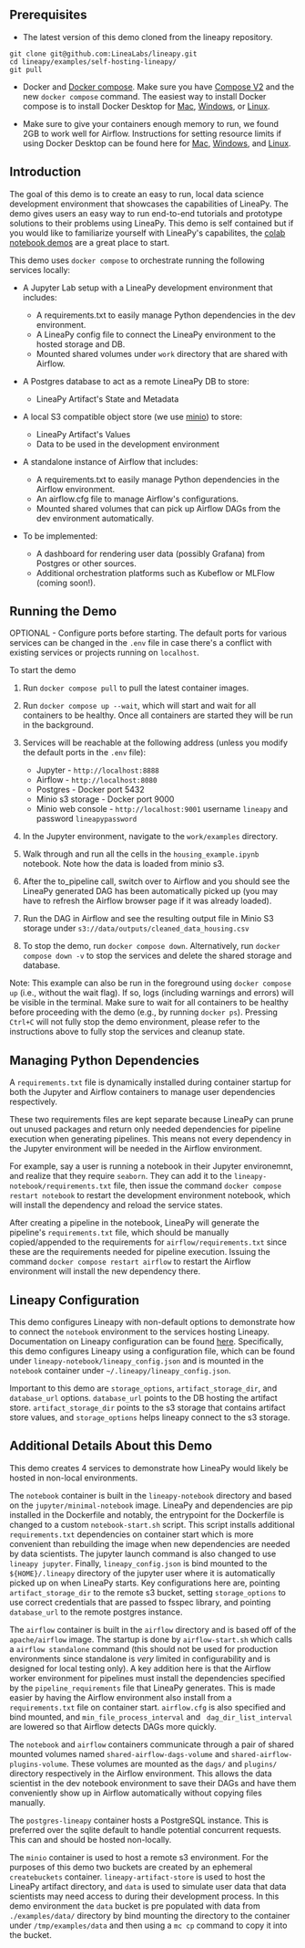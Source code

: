 Prerequisites
-------------
* The latest version of this demo cloned from the lineapy repository.
```
git clone git@github.com:LineaLabs/lineapy.git
cd lineapy/examples/self-hosting-lineapy/
git pull
```

* Docker and [Docker compose](https://docs.docker.com/compose/install/). Make sure you have [Compose V2](https://docs.docker.com/compose/#compose-v2-and-the-new-docker-compose-command) and the new `docker compose` command.
The easiest way to install Docker compose is to install Docker Desktop for [Mac](https://docs.docker.com/desktop/install/mac-install/), [Windows](https://docs.docker.com/desktop/install/windows-install/), or [Linux](https://docs.docker.com/desktop/install/linux-install/).

* Make sure to give your containers enough memory to run, we found 2GB to work well for Airflow. Instructions for setting resource limits if using Docker Desktop can be found here for [Mac](https://docs.docker.com/desktop/settings/mac/#resources), [Windows](https://docs.docker.com/desktop/settings/windows/#resources), and [Linux](https://docs.docker.com/desktop/settings/linux/#resources).

Introduction
------------
The goal of this demo is to create an easy to run, local data science
development environment that showcases the capabilities of LineaPy. The demo
gives users an easy way to run end-to-end tutorials and prototype solutions
to their problems using LineaPy. This demo is self contained but if you would
like to familiarize yourself with LineaPy's capabilites, the [colab notebook demos](https://github.com/LineaLabs/lineapy#what-problems-can-lineapy-solve) are a great place to start.


This demo uses `docker compose` to orchestrate running the following services locally:

* A Jupyter Lab setup with a LineaPy development environment that includes:
    * A requirements.txt to easily manage Python dependencies in the dev environment.
    * A LineaPy config file to connect the LineaPy environment to the hosted storage and DB.
    * Mounted shared volumes under `work` directory that are shared with Airflow.

* A Postgres database to act as a remote LineaPy DB to store:
    * LineaPy Artifact's State and Metadata

* A local S3 compatible object store (we use [minio](http://min.io/)) to store:
    * LineaPy Artifact's Values
    * Data to be used in the development environment

* A standalone instance of Airflow that includes:
    * A requirements.txt to easily manage Python dependencies in the Airflow environment.
    * An airflow.cfg file to manage Airflow's configurations.
    * Mounted shared volumes that can pick up Airflow DAGs from the dev environment automatically.

* To be implemented:
    * A dashboard for rendering user data (possibly Grafana) from Postgres or other sources.
    * Additional orchestration platforms such as Kubeflow or MLFlow (coming soon!).

Running the Demo
---

OPTIONAL - Configure ports before starting. The default ports for various services can be changed in the `.env` file in case there's a conflict with existing services or projects running on `localhost`.


To start the demo

1. Run `docker compose pull` to pull the latest container images.

2. Run `docker compose up --wait`, which will start and wait for all containers to be healthy. Once all containers are started they will be run in the background.

3. Services will be reachable at the following address (unless you modify the default ports in the `.env` file):
   - Jupyter - `http://localhost:8888`
   - Airflow - `http://localhost:8080`
   - Postgres - Docker port 5432
   - Minio s3 storage - Docker port 9000
   - Minio web console - `http://localhost:9001` username `lineapy` and password `lineapypassword`

4. In the Jupyter environment, navigate to the `work/examples` directory.

5. Walk through and run all the cells in the `housing_example.ipynb` notebook. Note how the data is loaded from minio s3.

6. After the to_pipeline call, switch over to Airflow and you should see the LineaPy generated DAG has been automatically picked up (you may have to refresh the Airflow browser page if it was already loaded).

7. Run the DAG in Airflow and see the resulting output file in Minio S3 storage under `s3://data/outputs/cleaned_data_housing.csv`

8. To stop the demo, run `docker compose down`. Alternatively, run `docker compose down -v` to stop the services and delete the shared storage and database.

Note: This example can also be run in the foreground using `docker compose up` (i.e., without the wait flag). If so, logs (including warnings and errors) will be visible in the terminal. Make sure to wait for all containers to be healthy before proceeding with the demo (e.g., by running `docker ps`). Pressing `Ctrl+C` will not fully stop the demo environment, please refer to the instructions above to fully stop the services and cleanup state.


Managing Python Dependencies
-----------------------
A `requirements.txt` file is dynamically installed during container startup for both the Jupyter and
Airflow containers to manage user dependencies respectively.

These two requirements files are kept separate because LineaPy can prune out unused packages and return only needed dependencies for pipeline execution when generating pipelines. This means not every dependency in the Jupyter environment will be needed in the Airflow environment.

For example, say a user is running a notebook in their Jupyter environemnt, and realize that they require
`seaborn`. They can add it to the `lineapy-notebook/requirements.txt` file,
then issue the command `docker compose restart notebook` to restart
the development environment notebook, which will install the dependency and reload the
service states.

After creating a pipeline in the notebook, LineaPy will generate the pipeline's `requirements.txt` file, which should be manually copied/appended to the requirements for `airflow/requirements.txt` since these are the requirements needed for pipeline execution. Issuing the command `docker compose restart airflow` to restart the Airflow environment will install the new dependency there.


Lineapy Configuration
---------------------

This demo configures Lineapy with non-default options to demonstrate how to connect the `notebook` environment to the services hosting Lineapy. Documentation on Lineapy configuration can be found [here](https://docs.lineapy.org/en/latest/guides/configuration/index.html). Specifically, this demo configures Lineapy using a configuration file, which can be found under `lineapy-notebook/lineapy_config.json` and is mounted in the `notebook` container under `~/.lineapy/lineapy_config.json`.

Important to this demo are `storage_options`, `artifact_storage_dir`, and `database_url` options.
`database_url` points to the DB hosting the artifact store.
`artifact_storage_dir` points to the s3 storage that contains artifact store values, and
`storage_options` helps lineapy connect to the s3 storage.


Additional Details About this Demo
----------------------

This demo creates 4 services to demonstrate how LineaPy would likely be hosted in non-local environments.

The `notebook` container is built in the `lineapy-notebook` directory and based on the `jupyter/minimal-notebook` image. LineaPy and dependencies are pip installed in the Dockerfile and notably, the entrypoint for the Dockerfile is changed to a custom `notebook-start.sh` script.
This script installs additional `requirements.txt` dependencies on container start which is more convenient than rebuilding the image when new dependencies are needed by data scientists. The jupyter launch command is also changed to use `lineapy jupyter`. Finally, `lineapy_config.json` is bind mounted to the `${HOME}/.lineapy` directory of the jupyter user where it is automatically picked up on when LineaPy starts. Key configurations here are, pointing `artifact_storage_dir` to the remote s3 bucket, setting `storage_options` to use correct credentials that are passed to fsspec library, and pointing `database_url` to the remote postgres instance.

The `airflow` container is built in the `airflow` directory and is based off of the `apache/airflow` image. The startup is done by `airflow-start.sh` which calls a `airflow standalone` command (this should not be used for production environments since standalone is _very_ limited in configurability and is designed for local testing only). A key addition here is that the Airflow worker environment for pipelines must install the dependencies specified by the `pipeline_requirements` file that LineaPy generates. This is made easier by having the Airflow environment also install from a `requirements.txt` file on container start. `airflow.cfg` is also specified and bind mounted, and `min_file_process_interval` and ` dag_dir_list_interval` are lowered so that Airflow detects DAGs more quickly.

The `notebook` and `airflow` containers communicate through a pair of shared mounted volumes named `shared-airflow-dags-volume` and
`shared-airflow-plugins-volume`. These volumes are mounted as the `dags/` and `plugins/` directory respectively in the Airflow environment. This allows the data scientist in the dev notebook environment to save their DAGs and have them conveniently show up in Airflow automatically without copying files manually.

The `postgres-lineapy` container hosts a PostgreSQL instance. This is preferred over the sqlite default to handle potential concurrent requests. This can and should be hosted non-locally.

The `minio` container is used to host a remote s3 environment. For the purposes of this demo two buckets are created by an ephemeral `createbuckets` container. `lineapy-artifact-store` is used to host the LineaPy artifact directory, and `data` is used to simulate user data that data scientists may need access to during their development process. In this demo environment the `data` bucket is pre populated with data from `./examples/data/` directory by bind mounting the directory to the container under `/tmp/examples/data` and then using a `mc cp` command to copy it into the bucket.
